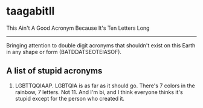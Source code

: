 # taagabitll
This Ain't A Good Acronym Because It's Ten Letters Long
***
Bringing attention to double digit acronyms that shouldn't exist on this Earth in any shape or form (BATDDATSEOTEIASOF).
## A list of stupid acronyms
1. LGBTTQQIAAP. LGBTQIA is as far as it should go. There's 7 colors in the rainbow, 7 letters. Not 11. And I'm bi, and I think everyone thinks it's stupid except for the person who created it.
